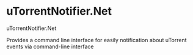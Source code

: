 uTorrentNotifier.Net
====================

uTorrentNotifier.Net

Provides a command line interface for easily notification about uTorrent events via command-line interface